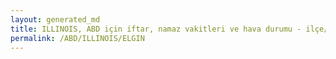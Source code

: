 ```yaml
---
layout: generated_md
title: ILLINOIS, ABD için iftar, namaz vakitleri ve hava durumu - ilçe/eyalet seç
permalink: /ABD/ILLINOIS/ELGIN
---
```


<script type="text/javascript">
  var country = ABD;
  var city = ILLINOIS;
  var state = ELGIN;
  var lat = 72;
  var lon = 21;
</script>
